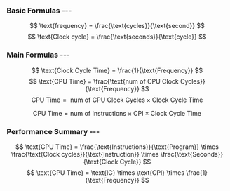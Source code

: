 
### Basic Formulas ---
$$
\text{frequency} = \frac{\text{cycles}}{\text{second}}
$$
$$
\text{Clock cycle} = \frac{\text{seconds}}{\text{cycle}}
$$

### Main Formulas ---
$$
\text{Clock Cycle Time} = \frac{1}{\text{Frequency}}
$$
$$
\text{CPU Time} = \frac{\text{num of CPU Clock Cycles}}{\text{Frequency}}
$$
$$
\text{CPU Time} = \text{ num of CPU Clock Cycles} \times \text{Clock Cycle Time}
$$

$$
\text{CPU Time} = \text{num of Instructions} \times \text{CPI} \times \text{Clock Cycle Time}
$$

### Performance Summary ---
$$
\text{CPU Time} = \frac{\text{Instructions}}{\text{Program}} \times \frac{\text{Clock cycles}}{\text{Instruction}} \times \frac{\text{Seconds}}{\text{Clock Cycle}}
$$
$$
\text{CPU Time} = \text{IC} \times \text{CPI} \times \frac{1}{\text{Frequency}}
$$
